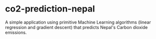 # co2-prediction-nepal
A simple application using primitive Machine Learning algorithms (linear regression and gradient descent) that predicts Nepal's Carbon dioxide emissions.
